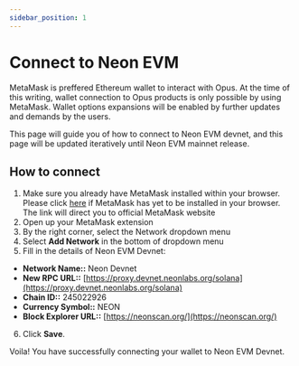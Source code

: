 ```yaml
---
sidebar_position: 1
---
```


# Connect to Neon EVM

MetaMask is preffered Ethereum wallet to interact with Opus. At the time of this writing, wallet connection to Opus products is only possible by using MetaMask. Wallet options expansions will be enabled by further updates and demands by the users. 

This page will guide you of how to connect to Neon EVM devnet, and this page will be updated iteratively until Neon EVM mainnet release.

## How to connect
1.  Make sure you already have MetaMask installed within your browser. Please click [here](https://metamask.io/download/) if MetaMask has yet to be installed in your browser. The link will direct you to official MetaMask website
2.  Open up your MetaMask extension
3.  By the right corner, select the Network dropdown menu
4.  Select **Add Network** in the bottom of dropdown menu
5.  Fill in the details of Neon EVM Devnet:
  - **Network Name::** Neon Devnet
  - **New RPC URL::** [https://proxy.devnet.neonlabs.org/solana](https://proxy.devnet.neonlabs.org/solana)
  - **Chain ID::** 245022926
  - **Currency Symbol::** NEON
  - **Block Explorer URL::** [https://neonscan.org/](https://neonscan.org/)
6. Click **Save**.

Voila! You have successfully connecting your wallet to Neon EVM Devnet.